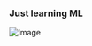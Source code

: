 ### Just learning ML

![Image](https://github.com/user-attachments/assets/b27e8af5-da40-4038-9a93-4509580b3dc4)
